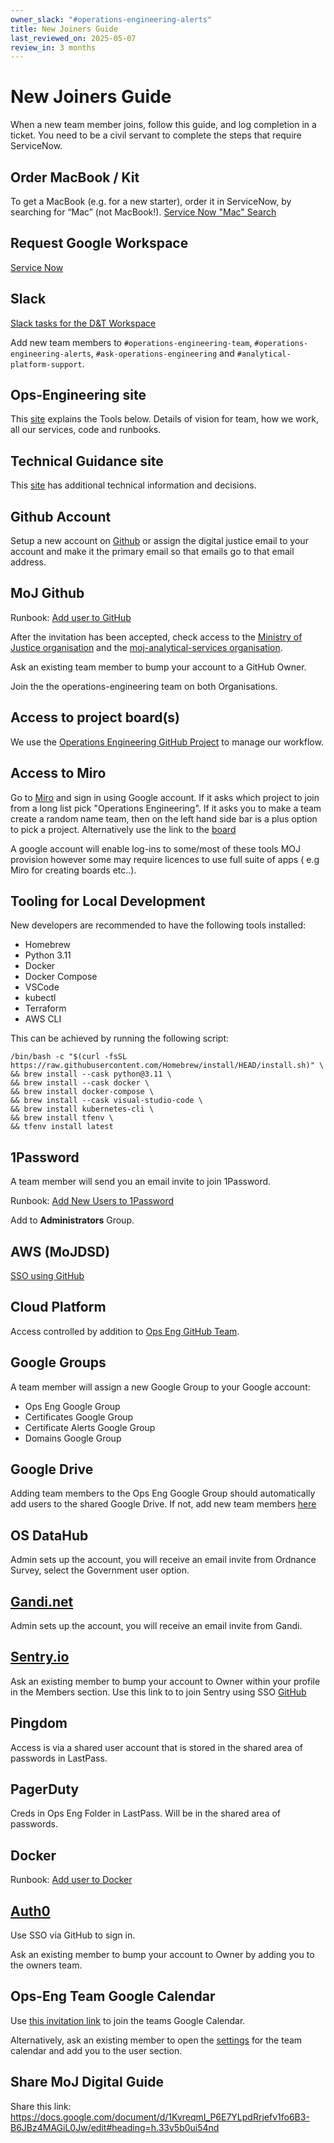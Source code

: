 ```yaml
---
owner_slack: "#operations-engineering-alerts"
title: New Joiners Guide
last_reviewed_on: 2025-05-07
review_in: 3 months
---
```


# New Joiners Guide

When a new team member joins, follow this guide, and log completion in a ticket. You need to be a civil servant to complete the steps that require ServiceNow.

## Order MacBook / Kit

To get a MacBook (e.g. for a new starter), order it in ServiceNow, by searching for “Mac” (not MacBook!).
[Service Now "Mac" Search](https://mojprod.service-now.com/moj_sp?id=search&spa=1&t=moj_sc&q=mac)

## Request Google Workspace

[Service Now](https://mojprod.service-now.com/moj_sp?id=sc_cat_item&sys_id=fc4dcab3db50a09050fbbfce3b96194b)

## Slack

[Slack tasks for the D&T Workspace](https://mojprod.service-now.com/moj_sp?id=search&spa=1&t=moj_sc&q=mac)

Add new team members to `#operations-engineering-team`, `#operations-engineering-alerts`, `#ask-operations-engineering` and `#analytical-platform-support`.

## Ops-Engineering site

This [site](https://user-guide.operations-engineering.service.justice.gov.uk/#moj-operations-engineering-user-guides) explains the Tools below. Details of vision for team, how we work, all our services, code and runbooks.

## Technical Guidance site

This [site](https://technical-guidance.service.justice.gov.uk/) has additional technical information and decisions.

## Github Account

Setup a new account on [Github](https://github.com/) or assign the digital justice email to your account and make it the primary email so that emails go to that email address.

## MoJ Github

Runbook: [Add user to GitHub](https://runbooks.operations-engineering.service.justice.gov.uk/documentation/services/github/add-github-user.html)

After the invitation has been accepted, check access to the [Ministry of Justice organisation](https://github.com/ministryofjustice) and the [moj-analytical-services organisation](https://github.com/orgs/moj-analytical-services).

Ask an existing team member to bump your account to a GitHub Owner.

Join the the operations-engineering team on both Organisations.

## Access to project board(s)

We use the [Operations Engineering GitHub Project](https://github.com/orgs/ministryofjustice/projects/52) to manage our workflow.

## Access to Miro

Go to [Miro](https://miro.com/) and sign in using Google account. If it asks which project to join from a long list pick "Operations Engineering". If it asks you to make a team create a random name team, then on the left hand side bar is a plus option to pick a project. Alternatively use the link to the [board](https://miro.com/app/board/o9J_l-rEXm0=/)

A google account will enable log-ins to some/most of these tools MOJ provision however some may require licences to use full suite of apps ( e.g Miro for creating boards etc..).

## Tooling for Local Development  

New developers are recommended to have the following tools installed:

- Homebrew
- Python 3.11
- Docker
- Docker Compose
- VSCode
- kubectl
- Terraform
- AWS CLI

This can be achieved by running the following script:

```
/bin/bash -c "$(curl -fsSL https://raw.githubusercontent.com/Homebrew/install/HEAD/install.sh)" \
&& brew install --cask python@3.11 \
&& brew install --cask docker \
&& brew install docker-compose \
&& brew install --cask visual-studio-code \
&& brew install kubernetes-cli \ 
&& brew install tfenv \
&& tfenv install latest
```

## 1Password

A team member will send you an email invite to join 1Password.

Runbook: [Add New Users to 1Password](https://runbooks.operations-engineering.service.justice.gov.uk/documentation/services/1password/1password-add-new-user.html)

Add to **Administrators** Group.

## AWS (MoJDSD)

[SSO using GitHub](https://moj.awsapps.com/start)

## Cloud Platform

Access controlled by addition to [Ops Eng GitHub Team](https://github.com/orgs/ministryofjustice/teams/operations-engineering).

## Google Groups

A team member will assign a new Google Group to your Google account:

- Ops Eng Google Group
- Certificates Google Group
- Certificate Alerts Google Group
- Domains Google Group

## Google Drive

Adding team members to the Ops Eng Google Group should automatically add users to the shared Google Drive. If not, add new team members [here](https://drive.google.com/drive/u/1/folders/1Z4z-kNrD-zmwoHmwQaR1-WERo2S1sImX)

## OS DataHub

Admin sets up the account, you will receive an email invite from Ordnance Survey, select the Government user option.

## [Gandi.net](https://www.gandi.net/en-GB)

Admin sets up the account, you will receive an email invite from Gandi.

## [Sentry.io](https://sentry.io/)

Ask an existing member to bump your account to Owner within your profile in the Members section. Use this link to to join Sentry using SSO [GitHub](https://sentry.io/auth/login/ministryofjustice/)

## Pingdom

Access is via a shared user account that is stored in the shared area of passwords in LastPass.

## PagerDuty

Creds in Ops Eng Folder in LastPass. Will be in the shared area of passwords.

## Docker

Runbook: [Add user to Docker](https://runbooks.operations-engineering.service.justice.gov.uk/documentation/services/docker/add-docker-user.html)

## [Auth0](https://auth0.com/)

Use SSO via GitHub to sign in.

Ask an existing member to bump your account to Owner by adding you to the owners team.

## Ops-Eng Team Google Calendar

Use [this invitation link](https://calendar.google.com/calendar/u/0?cid=Y19ycWtkOWpkdGc5a2dkaXR1bGthNG9jaXQ3OEBncm91cC5jYWxlbmRhci5nb29nbGUuY29t) to join the teams Google Calendar.

Alternatively, ask an existing member to open the [settings](https://calendar.google.com/calendar/u/0/r/settings/calendar/Y19ycWtkOWpkdGc5a2dkaXR1bGthNG9jaXQ3OEBncm91cC5jYWxlbmRhci5nb29nbGUuY29t) for the team calendar and add you to the user section.

## Share MoJ Digital Guide

Share this link: <https://docs.google.com/document/d/1KvreqmI_P6E7YLpdRrjefv1fo6B3-B6JBz4MAGiL0Jw/edit#heading=h.33v5b0ui54nd>

